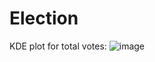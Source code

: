 # Election
KDE plot for total votes:  ![image](https://github.com/user-attachments/assets/55005906-6c76-4bb5-92b2-2b549dad1af6)
